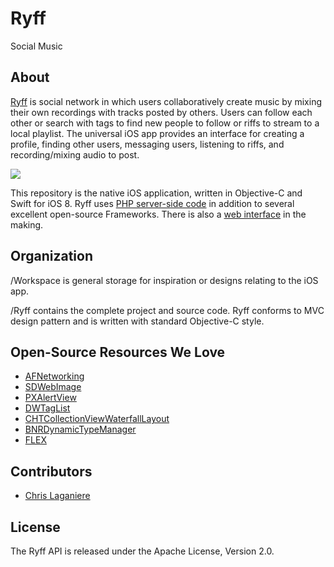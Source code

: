 Ryff
====

Social Music

## About

[Ryff](https://github.com/RyffProject) is social network in which users collaboratively create music by mixing their own recordings with tracks posted by others. Users can follow each other or search with tags to find new people to follow or riffs to stream to a local playlist. The universal iOS app provides an interface for creating a profile, finding other users, messaging users, listening to riffs, and recording/mixing audio to post.

<img src="http://i.imgur.com/ugFml74.png"></img>

This repository is the native iOS application, written in Objective-C and Swift for iOS 8. Ryff uses [PHP server-side code](https://github.com/RyffProject/ryff-api) in addition to several excellent open-source Frameworks. There is also a [web interface](https://github.com/RyffProject/ryff-web) in the making.

## Organization

/Workspace is general storage for inspiration or designs relating to the iOS app.

/Ryff contains the complete project and source code. Ryff conforms to MVC design pattern and is written with standard Objective-C style. 

## Open-Source Resources We Love

* [AFNetworking](https://github.com/AFNetworking/AFNetworking)
* [SDWebImage](https://github.com/rs/SDWebImage)
* [PXAlertView](https://github.com/alexanderjarvis/PXAlertView)
* [DWTagList](https://github.com/domness/DWTagList)
* [CHTCollectionViewWaterfallLayout](https://github.com/chiahsien/CHTCollectionViewWaterfallLayout)
* [BNRDynamicTypeManager](https://github.com/bignerdranch/BNRDynamicTypeManager/blob/master/BNRDynamicTypeManager/Core/BNRDynamicTypeManager.m)
* [FLEX](https://github.com/Flipboard/FLEX)

## Contributors

* [Chris Laganiere](https://github.com/ChrisLaganiere)

## License

The Ryff API is released under the Apache License, Version 2.0.
